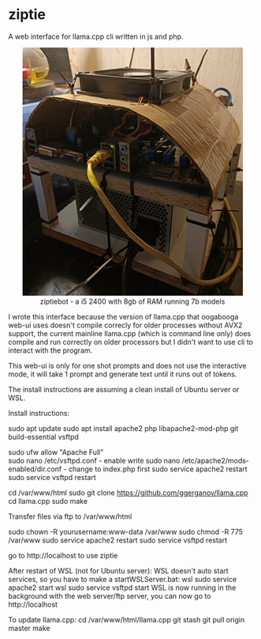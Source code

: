 # ziptie
A web interface for llama.cpp cli written in js and php.

<p align="center">
  <img src="https://github.com/jeddyhhh/ziptie/blob/main/includes/images/ziptie.jpg">
  <br>
  ziptiebot - a i5 2400 with 8gb of RAM running 7b models
</p>

I wrote this interface because the version of llama.cpp that oogabooga web-ui uses doesn't compile correcly for older processes without AVX2 support, the current mainline llama.cpp (which is command line only) does compile and run correctly on older processors but I didn't want to use cli to interact with the program.

This web-ui is only for one shot prompts and does not use the interactive mode, it will take 1 prompt and generate text until it runs out of tokens.

The install instructions are assuming a clean install of Ubuntu server or WSL.

Install instructions:

sudo apt update
sudo apt install apache2 php libapache2-mod-php git build-essential vsftpd

sudo ufw allow "Apache Full"<br>
sudo nano /etc/vsftpd.conf - enable write
sudo nano /etc/apache2/mods-enabled/dir.conf - change to index.php first
sudo service apache2 restart
sudo service vsftpd restart

cd /var/www/html
sudo git clone https://github.com/ggerganov/llama.cpp
cd llama.cpp
sudo make

Transfer files via ftp to /var/www/html

sudo chown -R yourusername:www-data /var/www
sudo chmod -R 775 /var/www
sudo service apache2 restart
sudo service vsftpd restart

go to http://localhost to use ziptie

After restart of WSL (not for Ubuntu server):
WSL doesn't auto start services, so you have to make a startWSLServer.bat:
wsl sudo service apache2 start
wsl sudo service vsftpd start
WSL is now running in the background with the web server/ftp server, you can now go to http://localhost

To update llama.cpp:
cd /var/www/html/llama.cpp
git stash
git pull origin master
make




